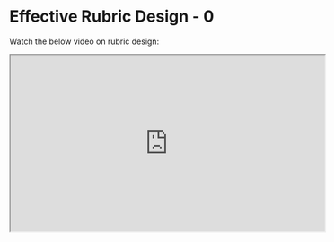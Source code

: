 # Effective Rubric Design - 0

<link rel="stylesheet" href="https://instructure-uploads.s3.us-east-1.amazonaws.com/account_12150000000000001/attachments/6025727/mobile%20app.css"><p>Watch the below video on rubric design:</p>
<p><iframe title="YouTube video player" src="https://www.youtube.com/embed/b2nuIaxtR8U?si=MXnmLpeJ0_wNrshP" width="560" height="315" allowfullscreen="allowfullscreen" allow="accelerometer; autoplay; clipboard-write; encrypted-media; gyroscope; picture-in-picture; web-share"></iframe></p>